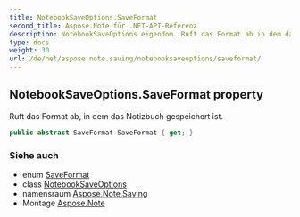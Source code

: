```yaml
---
title: NotebookSaveOptions.SaveFormat
second_title: Aspose.Note für .NET-API-Referenz
description: NotebookSaveOptions eigendom. Ruft das Format ab in dem das Notizbuch gespeichert ist.
type: docs
weight: 30
url: /de/net/aspose.note.saving/notebooksaveoptions/saveformat/
---
```

## NotebookSaveOptions.SaveFormat property

Ruft das Format ab, in dem das Notizbuch gespeichert ist.

```csharp
public abstract SaveFormat SaveFormat { get; }
```

### Siehe auch

* enum [SaveFormat](../../../aspose.note/saveformat/)
* class [NotebookSaveOptions](../)
* namensraum [Aspose.Note.Saving](../../notebooksaveoptions/)
* Montage [Aspose.Note](../../../)


